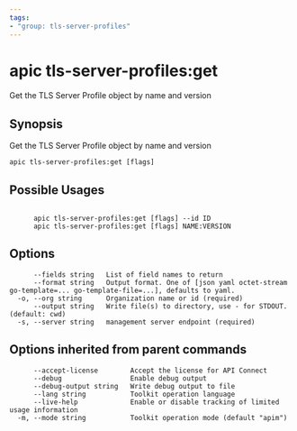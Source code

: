```yaml
---
tags:
- "group: tls-server-profiles"
---
```

# apic tls-server-profiles:get

Get the TLS Server Profile object by name and version

## Synopsis

Get the TLS Server Profile object by name and version

```
apic tls-server-profiles:get [flags]
```

## Possible Usages

```

      apic tls-server-profiles:get [flags] --id ID
      apic tls-server-profiles:get [flags] NAME:VERSION

```

## Options

```
      --fields string   List of field names to return
      --format string   Output format. One of [json yaml octet-stream go-template=... go-template-file=...], defaults to yaml.
  -o, --org string      Organization name or id (required)
      --output string   Write file(s) to directory, use - for STDOUT. (default: cwd)
  -s, --server string   management server endpoint (required)
```

## Options inherited from parent commands

```
      --accept-license        Accept the license for API Connect
      --debug                 Enable debug output
      --debug-output string   Write debug output to file
      --lang string           Toolkit operation language
      --live-help             Enable or disable tracking of limited usage information
  -m, --mode string           Toolkit operation mode (default "apim")
```
